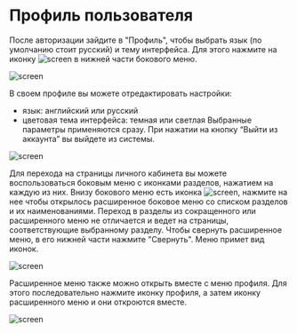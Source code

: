 # **Профиль пользователя**
После авторизации зайдите в "Профиль", чтобы выбрать язык (по умолчанию стоит русский) и тему интерфейса. Для этого нажмите на иконку ![screen]() в нижней части бокового меню.

![screen]()

В своем профиле вы можете отредактировать настройки:

- язык: английский или русский
- цветовая тема интерфейса: темная или светлая
Выбранные параметры применяются сразу.
При нажатии на кнопку “Выйти из аккаунта” вы выйдете из системы.

![screen]()

Для перехода на страницы личного кабинета вы можете воспользоваться боковым меню с иконками разделов, нажатием на каждую из них.
Внизу бокового меню есть иконка ![screen](), нажмите на нее чтобы открылось расширенное боковое меню со списком разделов и их наименованиями.
Переход в разделы из сокращенного или расширенного меню не отличается и ведет на страницы, соответствующие выбранному разделу.
Чтобы свернуть расширенное меню, в его нижней части нажмите "Свернуть". Меню примет вид иконок.

![screen]()

Расширенное меню также можно открыть вместе с меню профиля. Для этого последовательно нажмите иконку профиля, а затем иконку расширенного меню и они откроются вместе.

![screen]()
